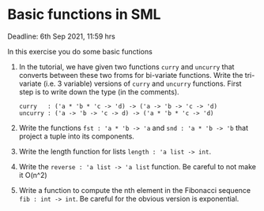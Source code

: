 # Basic functions in SML

Deadline: 6th Sep 2021, 11:59 hrs

In this exercise you do some basic functions

1. In the tutorial, we have given two functions `curry` and `uncurry`
   that converts between these two froms for bi-variate
   functions. Write the tri-variate (i.e. 3 variable) versions of
   `curry` and `uncurry` functions.  First step is to write down the
   type (in the comments).

   ```
   curry   : ('a * 'b * 'c -> 'd) -> ('a -> 'b -> 'c -> 'd)
   uncurry : ('a -> 'b -> 'c -> d) -> ('a * 'b * 'c -> 'd)
   ```

2. Write the functions `fst : 'a * 'b -> 'a` and `snd : 'a * 'b -> 'b`
   that project a tuple into its components.

3. Write the length function for lists `length : 'a list -> int`.

4. Write the `reverse : 'a list -> 'a list` function. Be careful to
   not make it O(n^2)

5. Write a function to compute the nth element in the Fibonacci
   sequence `fib : int -> int`. Be careful for the obvious version is
   exponential.

